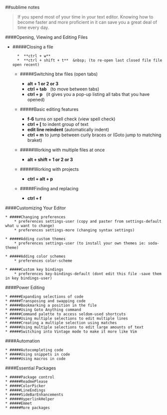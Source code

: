 ##sublime notes

>If you spend most of your time in your text editor. Knowing how to become faster and more proficient in it can save you a great deal of time every day.

####Opening, Viewing and Editing Files

* #####Closing a file
	
		*  **ctrl + w**          
		*  **ctrl + shift + t**  &nbsp; (to re-open last closed file file open recent)

	* #####Switching btw files (open tabs)
		* **alt + 1 or 2 or 3**
		* **ctrl + tab** &nbsp; (to move between tabs)
		* **ctrl + p**  &nbsp; (it gives you a pop-up listing all tabs that you have opened)

	* #####Basic editing features
		* **f-6** turns on spell check (view spell check)
		* **ctrl + [**  to indent group of text
		* **edit line reindent** (automatically indent)
		* **ctrl + m**  to jump between curly braces or (Goto jump to matching braket)

	* #####Working with multiple files at once
		* **alt + shift + 1 or 2 or 3**

	* #####Working with projects
		* **ctrl + alt + p**

	* #####Finding and replacing
		* **ctrl + f**

####Customizing Your Editor

	* #####Changing preferences
		* preferences settings-user (copy and paster from settings-default what u want to change)
		* preferences settings-more (changing syntax settings)
		
	* #####Adding custom themes
		* preferences settings-user (to install your own themes ie: soda-theme)

	* #####Adding color schemes
		* preferences color-scheme

	* #####Custom key bindings
		* preferences key-bindings-default (dont edit this file -save them in key bindings-user)


####Power Editing

	* #####Expanding selections of code
	* #####Transposing and swapping code
	* #####Bookmarking a position in the file
	* #####Using Goto Anything command
	* #####Command palette to access seldom-used shortcuts
	* #####Using multiple selections to edit multiple lines
	* #####Creating a multiple selection using matches
	* #####Using multiple selections to edit large amounts of text
	* #####Switching into Vintage mode to make it more like Vim

####Automation

	* #####Autocompleting code
	* #####Using snippets in code
	* #####Using macros in code

####Essential Packages

	* #####Package control
	* #####ReadmePlease
	* #####ColorPicker
	* #####LineEndings
	* #####SideBarEnhancements
	* #####HyperlinkHelper
	* #####Emmet
	* #####More packages

